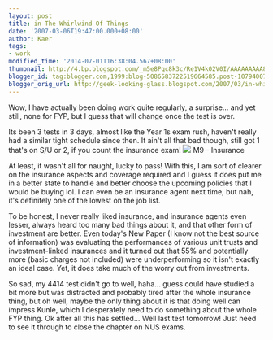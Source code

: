 ```yaml
---
layout: post
title: in The Whirlwind Of Things
date: '2007-03-06T19:47:00.000+08:00'
author: Kaer
tags:
- work
modified_time: '2014-07-01T16:38:04.567+08:00'
thumbnail: http://4.bp.blogspot.com/_m5e8Pqc8k3c/Re1V4k02V0I/AAAAAAAAA8U/sFxs4iP7yEA/s72-c/DSCF0909.JPG
blogger_id: tag:blogger.com,1999:blog-5086583722519664585.post-107940078428940982
blogger_orig_url: http://geek-looking-glass.blogspot.com/2007/03/in-whirlwind-of-things.html
---
```


Wow, I have 
actually been doing work quite regularly, a surprise... and yet still, none 
for FYP, but I guess that will change once the test is over. 

Its been 3 tests in 3 days, almost like the Year 1s exam rush, haven't really 
had a similar tight schedule since then. It ain't all that bad though, still 
got 1 that's on S/U or 2, if you count the insurance exam! 
![](http://4.bp.blogspot.com/_m5e8Pqc8k3c/Re1V4k02V0I/AAAAAAAAA8U/sFxs4iP7yEA/s1600/DSCF0909.JPG)
M9 - Insurance

At least, it wasn't all for naught, lucky to 
pass! With this, I am sort of clearer on the insurance aspects and coverage 
required and I guess it does put me in a better state to handle and better 
choose the upcoming policies that I would be buying lol. I can even be an 
insurance agent next time, but nah, it's definitely one of the lowest on the 
job list. 

To be honest, I never really liked insurance, and insurance agents even 
lesser, always heard too many bad things about it, and that other form of 
investment are better. Even today's New Paper (I know not the best source of 
information) was evaluating the performances of various unit trusts and 
investment-linked insurances and it turned out that 55% and potentially more 
(basic charges not included) were underperforming so it isn't exactly an ideal 
case. Yet, it does take much of the worry out from investments. 

So sad, my 4414 test didn't go to well, haha... guess could have studied a bit 
more but was distracted and probably tired after the whole insurance thing, 
but oh well, maybe the only thing about it is that doing well can impress 
Kunle, which I desperately need to do something about the whole FYP thing. Ok 
after all this has settled... Well last test tomorrow! Just need to see it 
through to close the chapter on NUS exams.